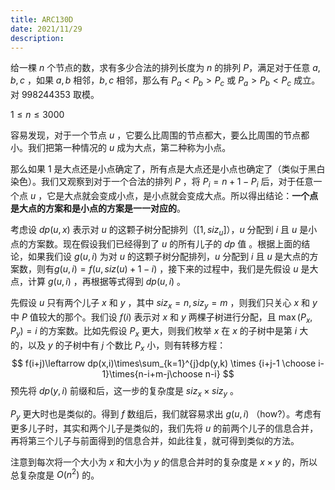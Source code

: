 ```yaml
---
title: ARC130D
date: 2021/11/29 
description: 　
---
```


给一棵 $n$ 个节点的数，求有多少合法的排列长度为 $n$ 的排列 $P$，满足对于任意 $a,b,c$ ，如果 $a,b$ 相邻，$b,c$ 相邻，那么有 $P_a<P_b>P_c$ 或 $P_a>P_b<P_c$ 成立。对 $998244353$ 取模。

$1\leq n\leq 3000$

容易发现，对于一个节点 $u$ ，它要么比周围的节点都大，要么比周围的节点都小。我们把第一种情况的 $u$ 成为大点，第二种称为小点。

那么如果 $1$ 是大点还是小点确定了，所有点是大点还是小点也确定了（类似于黑白染色）。我们又观察到对于一个合法的排列 $P$ ，将 $P_i=n+1-P_i$ 后，对于任意一个点 $u$ ，它是大点就会变成小点，是小点就会变成大点。所以得出结论：**一个点是大点的方案和是小点的方案是一一对应的**。

考虑设 $dp(u,x)$ 表示对 $u$ 的这颗子树分配排列（$[1,siz_u]$），$u$ 分配到 $i$ 且 $u$ 是小点的方案数。现在假设我们已经得到了 $u$ 的所有儿子的 $dp$ 值 。根据上面的结论，如果我们设 $g(u,i)$ 为对 $u$ 的这颗子树分配排列，$u$ 分配到 $i$ 且 $u$ 是大点的方案数，则有$g(u,i)=f(u,siz(u)+1-i)$ ，接下来的过程中，我们是先假设 $u$ 是大点，计算 $g(u,i)$ ，再根据等式得到 $dp(u,i)$ 。

先假设 $u$ 只有两个儿子 $x$ 和 $y$ ，其中 $siz_x=n,siz_y=m$ ，则我们只关心 $x$ 和 $y$ 中 $P$ 值较大的那个。我们设 $f(i)$ 表示对 $x$ 和 $y$ 两棵子树进行分配，且 $\max(P_x,P_y)=i$ 的方案数。比如先假设 $P_x$ 更大，则我们枚举 $x$ 在 $x$ 的子树中是第 $i$ 大的，以及 $y$ 的子树中有 $j$ 个数比 $P_x$ 小，则有转移方程：
$$
f(i+j)\leftarrow dp(x,i)\times\sum_{k=1}^{j}dp(y,k) \times {i+j-1 \choose i-1}\times{n-i+m-j\choose n-i}
$$
预先将 $dp(y,i)$ 前缀和后，这一步的复杂度是 $siz_x\times siz_y$ 。

$P_y$ 更大时也是类似的。得到 $f$ 数组后，我们就容易求出 $g(u,i)$ （how?）。考虑有更多儿子时，其实和两个儿子是类似的，我们先将 $u$ 的前两个儿子的信息合并，再将第三个儿子与前面得到的信息合并，如此往复，就可得到类似的方法。

注意到每次将一个大小为 $x$ 和大小为 $y$ 的信息合并时的复杂度是 $x\times y$ 的，所以总复杂度是 $O(n^2)$ 的。